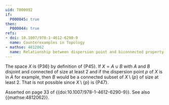 ```yaml
---
uid: T000092
if:
  P000045: true
then:
  P000044: true
refs:
- doi: 10.1007/978-1-4612-6290-9
  name: Counterexamples in Topology
- mathse: 4812062
  name: Relationship between dispersion point and biconnected property
---
```


The space $X$ is {P36} by definition of {P45}.  If $X=A\cup B$ with $A$ and $B$ disjoint and connected of size at least $2$ and if the dispersion point $p$ of $X$ is in $A$ for example, then $B$ would be a connected subset of $X\setminus\{p\}$ of size at least $2$.  That is not possible since $X\setminus\{p\}$ is {P47}.

Asserted on page 33 of {{doi:10.1007/978-1-4612-6290-9}}. See also {{mathse:4812062}}.

